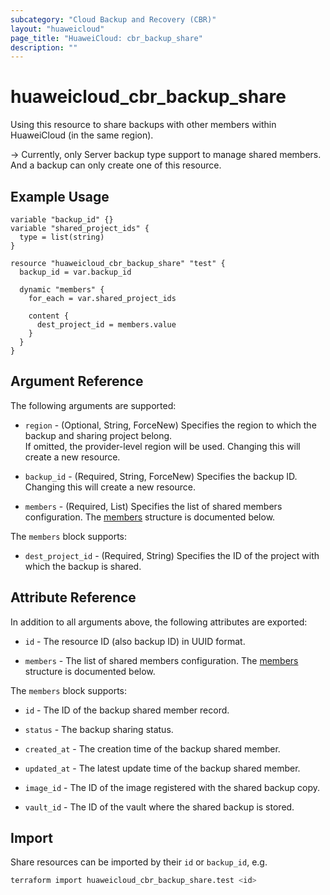 ```yaml
---
subcategory: "Cloud Backup and Recovery (CBR)"
layout: "huaweicloud"
page_title: "HuaweiCloud: cbr_backup_share"
description: ""
---
```


# huaweicloud_cbr_backup_share

Using this resource to share backups with other members within HuaweiCloud (in the same region).

-> Currently, only Server backup type support to manage shared members.
   And a backup can only create one of this resource.

## Example Usage

```hcl
variable "backup_id" {}
variable "shared_project_ids" {
  type = list(string)
}

resource "huaweicloud_cbr_backup_share" "test" {
  backup_id = var.backup_id

  dynamic "members" {
    for_each = var.shared_project_ids

    content {
      dest_project_id = members.value
    }
  }
}
```

## Argument Reference

The following arguments are supported:

* `region` - (Optional, String, ForceNew) Specifies the region to which the backup and sharing project belong.  
  If omitted, the provider-level region will be used. Changing this will create a new resource.

* `backup_id` - (Required, String, ForceNew) Specifies the backup ID.  
  Changing this will create a new resource.

* `members` - (Required, List) Specifies the list of shared members configuration.
  The [members](#cbr_backup_share_members_args) structure is documented below.  

<a name="cbr_backup_share_members_args"></a>
The `members` block supports:

* `dest_project_id` - (Required, String) Specifies the ID of the project with which the backup is shared.

## Attribute Reference

In addition to all arguments above, the following attributes are exported:

* `id` - The resource ID (also backup ID) in UUID format.

* `members` - The list of shared members configuration.
  The [members](#cbr_checkpoint_backup_attr) structure is documented below.  

<a name="cbr_checkpoint_backup_attr"></a>
The `members` block supports:

* `id` - The ID of the backup shared member record.

* `status` - The backup sharing status.

* `created_at` - The creation time of the backup shared member.

* `updated_at` - The latest update time of the backup shared member.

* `image_id` - The ID of the image registered with the shared backup copy.

* `vault_id` - The ID of the vault where the shared backup is stored.

## Import

Share resources can be imported by their `id` or `backup_id`, e.g.

```bash
terraform import huaweicloud_cbr_backup_share.test <id>
```
